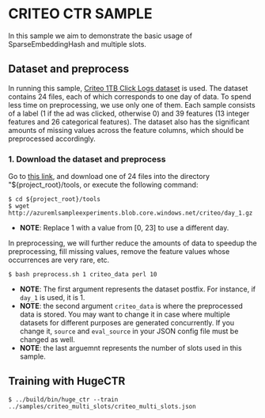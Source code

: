 # CRITEO CTR SAMPLE #
In this sample we aim to demonstrate the basic usage of SparseEmbeddingHash and multiple slots.

## Dataset and preprocess ##
In running this sample, [Criteo 1TB Click Logs dataset](https://ailab.criteo.com/download-criteo-1tb-click-logs-dataset/) is used.
The dataset contains 24 files, each of which corresponds to one day of data.
To spend less time on preprocessing, we use only one of them.
Each sample consists of a label (1 if the ad was clicked, otherwise 0) and 39 features (13 integer features and 26 categorical features).
The dataset also has the significant amounts of missing values across the feature columns, which should be preprocessed accordingly.

### 1. Download the dataset and preprocess

Go to [this link](https://ailab.criteo.com/download-criteo-1tb-click-logs-dataset/),
and download one of 24 files into the directory "${project_root}/tools, 
or execute the following command:
```
$ cd ${project_root}/tools
$ wget http://azuremlsampleexperiments.blob.core.windows.net/criteo/day_1.gz
```
- **NOTE**: Replace 1 with a value from [0, 23] to use a different day.

In preprocessing, we will further reduce the amounts of data to speedup the preprocessing, fill missing values, remove the feature values whose occurrences are very rare, etc.

```shell
$ bash preprocess.sh 1 criteo_data perl 10
```
- **NOTE**: The first argument represents the dataset postfix.  For instance, if `day_1` is used, it is 1.
- **NOTE**: the second argument `criteo_data` is where the preprocessed data is stored.
You may want to change it in case where multiple datasets for different purposes are generated concurrently.
If you change it, `source` and `eval_source` in your JSON config file must be changed as well.
- **NOTE**: the last arguemnt represents the number of slots used in this sample.

## Training with HugeCTR ##
```shell
$ ../build/bin/huge_ctr --train ../samples/criteo_multi_slots/criteo_multi_slots.json
```
